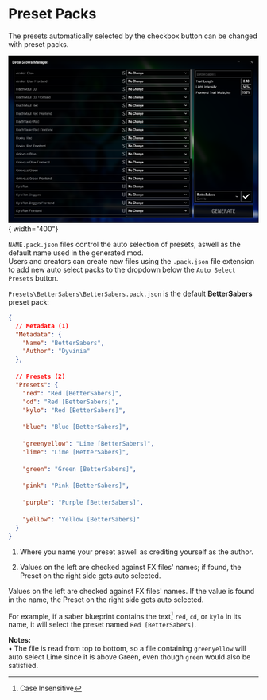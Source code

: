 # Preset Packs

The presets automatically selected by the checkbox button can be changed with preset packs.

![image](../assets/images/AutoSelectPreset.png){ width="400"}

`NAME.pack.json` files control the auto selection of presets, aswell as the default name used in the generated mod.  
Users and creators can create new files using the `.pack.json` file extension to add new auto select packs to the dropdown below the `Auto Select Presets` button.

`Presets\BetterSabers\BetterSabers.pack.json` is the default **BetterSabers** preset pack:

``` json title="Presets\BetterSabers\BetterSabers.pack.json"
{
  // Metadata (1)
  "Metadata": {
    "Name": "BetterSabers",
    "Author": "Dyvinia"
  },

  // Presets (2)
  "Presets": {
    "red": "Red [BetterSabers]",
    "cd": "Red [BetterSabers]",
    "kylo": "Red [BetterSabers]",

    "blue": "Blue [BetterSabers]",

    "greenyellow": "Lime [BetterSabers]",
    "lime": "Lime [BetterSabers]",

    "green": "Green [BetterSabers]",

    "pink": "Pink [BetterSabers]",

    "purple": "Purple [BetterSabers]",

    "yellow": "Yellow [BetterSabers]"
  }
}
```

1. Where you name your preset aswell as crediting yourself as the author.

2. Values on the left are checked against FX files' names; if found, the Preset on the right side gets auto selected.   

Values on the left are checked against FX files' names. If the value is found in the name, the Preset on the right side gets auto selected.

For example, if a saber blueprint contains the text[^1] `red`, `cd`, or `kylo` in its name, it will select the preset named `Red [BetterSabers]`.  

**Notes:**  
• The file is read from top to bottom, so a file containing `greenyellow` will auto select Lime since it is above Green, even though `green` would also be satisfied.

[^1]: Case Insensitive